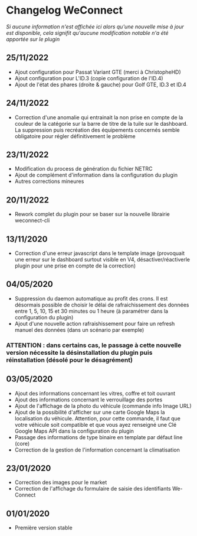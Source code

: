 # Changelog WeConnect

_Si aucune information n'est affichée ici alors qu'une nouvelle mise à jour est disponible, cela signifit qu'aucune modification notable n'a été apportée sur le plugin_

## 25/11/2022
- Ajout configuration pour Passat Variant GTE (merci à ChristopheHD)
- Ajout configuration pour L'ID.3 (copie configuration de l'ID.4)
- Ajout de l'état des phares (droite & gauche) pour Golf GTE, ID.3 et ID.4

## 24/11/2022

- Correction d'une anomalie qui entrainait la non prise en compte de la couleur de la catégorie sur la barre de titre de la tuile sur le dashboard. La suppression puis recréation des équipements concernés semble obligatoire pour régler définitivement le problème

## 23/11/2022

- Modification du process de génération du fichier NETRC
- Ajout de complément d'information dans la configuration du plugin
- Autres corrections mineures

## 20/11/2022

- Rework complet du plugin pour se baser sur la nouvelle librairie weconnect-cli

## 13/11/2020

- Correction d'une erreur javascript dans le template image (provoquait une erreur sur le dashboard surtout visible en V4, désactiver/réactiverle plugin pour une prise en compte de la correction)

## 04/05/2020

- Suppression du daemon automatique au profit des crons. Il est désormais possible de choisir le délai de rafraichissement des données entre 1, 5, 10, 15 et 30 minutes ou 1 heure (à paramétrer dans la configuration du plugin)
- Ajout d'une nouvelle action rafraishissement pour faire un refresh manuel des données (dans un scénario par exemple)

### ATTENTION : dans certains cas, le passage à cette nouvelle version nécessite la désinstallation du plugin puis réinstallation (désolé pour le désagrément)

## 03/05/2020

- Ajout des informations concernant les vitres, coffre et toit ouvrant
- Ajout des informations concernant le verrouillage des portes
- Ajout de l'affichage de la photo du véhicule (commande info Image URL)
- Ajout de la possibilité d'afficher sur une carte Google Maps la localisation du véhicule. Attention, pour cette commande, il faut que votre véhicule soit compatible et que vous ayez renseigné une Clé Google Maps API dans la configuration du plugin
- Passage des informations de type binaire en template par défaut line (core)
- Correction de la gestion de l'information concernant la climatisation

## 23/01/2020

- Correction des images pour le market
- Correction de l'affichage du formulaire de saisie des identifiants We-Connect

## 01/01/2020

- Première version stable
